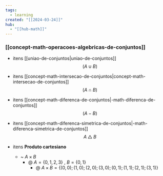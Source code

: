 ```yaml
---
tags:
  - learning
created: "[[2024-03-24]]"
hub:
  - "[[hub-math]]"
---
```

### [[concept-math-operacoes-algebricas-de-conjuntos]]

- itens [[uniao-de-conjuntos|uniao-de-conjuntos]] 
$$(A\cup B)$$ 
- itens [[concept-math-intersecao-de-conjuntos|concept-math-intersecao-de-conjuntos]]
$$(A\cap B)$$
- itens [[concept-math-diferenca-de-conjuntos|-math-diferenca-de-conjuntos]]
$$(A-B)$$ 
- itens [[concept-math-diferenca-simetrica-de-conjuntos|-math-diferenca-simetrica-de-conjuntos]]
$$A\bigtriangleup B$$


- itens **Produto cartesiano**
	- ~ $A\times B$
		- @ $A=\{0,1,2,3\}$ , $B=\{0,1\}$
			- @ $A\times B=\{(0,0);(1,0);(2,0);(3,0);(0,1);(1,1);(2,1);(3,1)\}$
